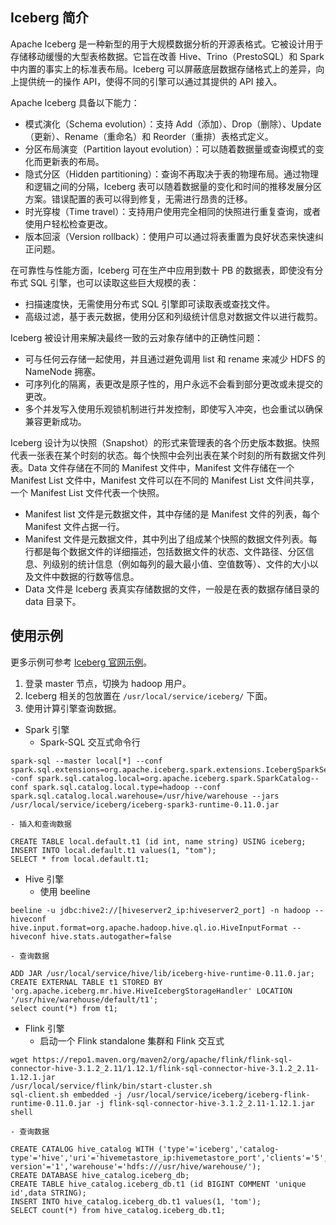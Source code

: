 ## Iceberg 简介
Apache Iceberg 是一种新型的用于大规模数据分析的开源表格式。它被设计用于存储移动缓慢的大型表格数据。它旨在改善 Hive、Trino（PrestoSQL）和 Spark 中内置的事实上的标准表布局。Iceberg 可以屏蔽底层数据存储格式上的差异，向上提供统一的操作 API，使得不同的引擎可以通过其提供的 API 接入。

Apache Iceberg 具备以下能力：
- 模式演化（Schema evolution）：支持 Add（添加）、Drop（删除）、Update（更新）、Rename（重命名）和 Reorder（重排）表格式定义。
- 分区布局演变（Partition layout evolution）：可以随着数据量或查询模式的变化而更新表的布局。
- 隐式分区（Hidden partitioning）：查询不再取决于表的物理布局。通过物理和逻辑之间的分隔，Iceberg 表可以随着数据量的变化和时间的推移发展分区方案。错误配置的表可以得到修复，无需进行昂贵的迁移。
- 时光穿梭（Time travel）：支持用户使用完全相同的快照进行重复查询，或者使用户轻松检查更改。
- 版本回滚（Version rollback）：使用户可以通过将表重置为良好状态来快速纠正问题。

在可靠性与性能方面，Iceberg 可在生产中应用到数十 PB 的数据表，即使没有分布式 SQL 引擎，也可以读取这些巨大规模的表：
- 扫描速度快，无需使用分布式 SQL 引擎即可读取表或查找文件。
- 高级过滤，基于表元数据，使用分区和列级统计信息对数据文件以进行裁剪。

Iceberg 被设计用来解决最终一致的云对象存储中的正确性问题：
- 可与任何云存储一起使用，并且通过避免调用 list 和 rename 来减少 HDFS 的 NameNode 拥塞。
- 可序列化的隔离，表更改是原子性的，用户永远不会看到部分更改或未提交的更改。
- 多个并发写入使用乐观锁机制进行并发控制，即使写入冲突，也会重试以确保兼容更新成功。

Iceberg 设计为以快照（Snapshot）的形式来管理表的各个历史版本数据。快照代表一张表在某个时刻的状态。每个快照中会列出表在某个时刻的所有数据文件列表。Data 文件存储在不同的 Manifest 文件中，Manifest 文件存储在一个 Manifest List 文件中，Manifest 文件可以在不同的 Manifest List 文件间共享，一个 Manifest List 文件代表一个快照。
- Manifest list 文件是元数据文件，其中存储的是 Manifest 文件的列表，每个 Manifest 文件占据一行。
-	Manifest 文件是元数据文件，其中列出了组成某个快照的数据文件列表。每行都是每个数据文件的详细描述，包括数据文件的状态、文件路径、分区信息、列级别的统计信息（例如每列的最大最小值、空值数等）、文件的大小以及文件中数据的行数等信息。
- Data 文件是 Iceberg 表真实存储数据的文件，一般是在表的数据存储目录的 data 目录下。

## 使用示例
更多示例可参考 [Iceberg 官网示例](https://iceberg.apache.org/getting-started)。
1. 登录 master 节点，切换为 hadoop 用户。
2. Iceberg 相关的包放置在 `/usr/local/service/iceberg/` 下面。
3. 使用计算引擎查询数据。
 - Spark 引擎
    - Spark-SQL 交互式命令行
```
spark-sql --master local[*] --conf spark.sql.extensions=org.apache.iceberg.spark.extensions.IcebergSparkSessionExtensions--conf spark.sql.catalog.local=org.apache.iceberg.spark.SparkCatalog--conf spark.sql.catalog.local.type=hadoop --conf spark.sql.catalog.local.warehouse=/usr/hive/warehouse --jars /usr/local/service/iceberg/iceberg-spark3-runtime-0.11.0.jar

```
    - 插入和查询数据
```
CREATE TABLE local.default.t1 (id int, name string) USING iceberg;
INSERT INTO local.default.t1 values(1, "tom");
SELECT * from local.default.t1;
```
 - Hive 引擎
    - 使用 beeline
```
beeline -u jdbc:hive2://[hiveserver2_ip:hiveserver2_port] -n hadoop --hiveconf hive.input.format=org.apache.hadoop.hive.ql.io.HiveInputFormat --hiveconf hive.stats.autogather=false
```
    - 查询数据
```
ADD JAR /usr/local/service/hive/lib/iceberg-hive-runtime-0.11.0.jar;
CREATE EXTERNAL TABLE t1 STORED BY 'org.apache.iceberg.mr.hive.HiveIcebergStorageHandler' LOCATION '/usr/hive/warehouse/default/t1';
select count(*) from t1;
```
 - Flink 引擎
    - 启动一个 Flink standalone 集群和 Flink 交互式
```
wget https://repo1.maven.org/maven2/org/apache/flink/flink-sql-connector-hive-3.1.2_2.11/1.12.1/flink-sql-connector-hive-3.1.2_2.11-1.12.1.jar
/usr/local/service/flink/bin/start-cluster.sh
sql-client.sh embedded -j /usr/local/service/iceberg/iceberg-flink-runtime-0.11.0.jar -j flink-sql-connector-hive-3.1.2_2.11-1.12.1.jar shell
```
    - 查询数据
```
CREATE CATALOG hive_catalog WITH ('type'='iceberg','catalog-type'='hive','uri'='hivemetastore_ip:hivemetastore_port','clients'='5','property-version'='1','warehouse'='hdfs:///usr/hive/warehouse/');
CREATE DATABASE hive_catalog.iceberg_db;
CREATE TABLE hive_catalog.iceberg_db.t1 (id BIGINT COMMENT 'unique id',data STRING);
INSERT INTO hive_catalog.iceberg_db.t1 values(1, 'tom');
SELECT count(*) from hive_catalog.iceberg_db.t1;
```

